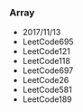 ### Array

* 2017/11/13
* LeetCode695
* LeetCode121
* LeetCode118
* LeetCode697
* LeetCode26
* LeetCode581
* LeetCode189

